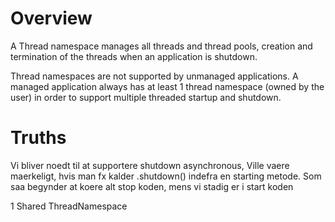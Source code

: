 # Overview

A Thread namespace manages all threads and thread pools, creation and termination of the threads when an application is shutdown.

Thread namespaces are not supported by unmanaged applications.
A managed application always has at least 1 thread namespace (owned by the user) in order to support 
multiple threaded startup and shutdown.

# Truths
Vi bliver noedt til at supportere shutdown asynchronous,
  Ville vaere maerkeligt, hvis man fx kalder .shutdown() indefra en starting metode.
  Som saa begynder at koere alt stop koden, mens vi stadig er i start koden
 

1 Shared ThreadNamespace